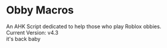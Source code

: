 # Obby Macros  
An AHK Script dedicated to help those who play Roblox obbies.  
Current Version: v4.3  
it's back baby